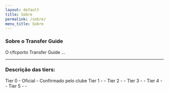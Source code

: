 ```yaml
---
layout: default
title: Sobre
permalink: /sobre/
menu_title: Sobre
---
```


### Sobre o Transfer Guide
O r/fcporto Transfer Guide ...

___

### Descrição das tiers:

Tier 0 - Oficial - Confirmado pelo clube
Tier 1 - -
Tier 2 - -
Tier 3 - -
Tier 4 - -
Tier 5 - -
